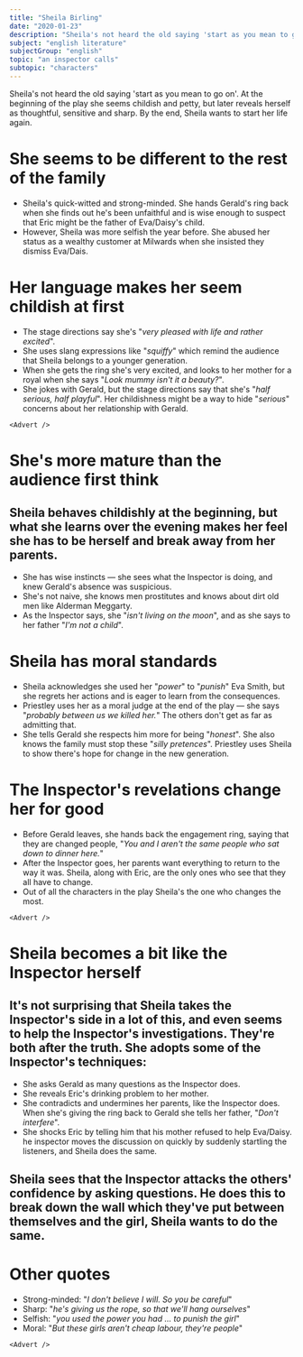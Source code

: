 ```yaml
---
title: "Sheila Birling"
date: "2020-01-23"
description: "Sheila's not heard the old saying 'start as you mean to go on'. At the beginning of the play she seems childish and petty, but later reveals herself as thoughtful, sensitive and sharp. By the end, Sheila wants to start her life again."
subject: "english literature"
subjectGroup: "english"
topic: "an inspector calls"
subtopic: "characters"
---
```


Sheila's not heard the old saying 'start as you mean to go on'. At the beginning of the play she seems childish and petty, but later reveals herself as thoughtful, sensitive and sharp. By the end, Sheila wants to start her life again.

# She seems to be different to the rest of the family

- Sheila's quick-witted and strong-minded. She hands Gerald's ring back when she finds out he's been unfaithful and is wise enough to suspect that Eric might be the father of Eva/Daisy's child.
- However, Sheila was more selfish the year before. She abused her status as a wealthy customer at Milwards when she insisted they dismiss Eva/Dais.

# Her language makes her seem childish at first

- The stage directions say she's "_very pleased with life and rather excited_".
- She uses slang expressions like "_squiffy_" which remind the audience that Sheila belongs to a younger generation.
- When she gets the ring she's very excited, and looks to her mother for a royal when she says "_Look mummy isn't it a beauty?_".
- She jokes with Gerald, but the stage directions say that she's "_half serious, half playful_". Her childishness might be a way to hide "_serious_" concerns about her relationship with Gerald.

```react
<Advert />
```

# She's more mature than the audience first think

## Sheila behaves childishly at the beginning, but what she learns over the evening makes her feel she has to be herself and break away from her parents.

- She has wise instincts — she sees what the Inspector is doing, and knew Gerald's absence was suspicious.
- She's not naive, she knows men prostitutes and knows about dirt old men like Alderman Meggarty.
- As the Inspector says, she "_isn't living on the moon_", and as she says to her father "_I'm not a child_".

# Sheila has moral standards

- Sheila acknowledges she used her "_power_" to "_punish_" Eva Smith, but she regrets her actions and is eager to learn from the consequences.
- Priestley uses her as a moral judge at the end of the play — she says "_probably between us we killed her._" The others don't get as far as admitting that.
- She tells Gerald she respects him more for being "_honest_". She also knows the family must stop these "_silly pretences_". Priestley uses Sheila to show there's hope for change in the new generation.

# The Inspector's revelations change her for good

- Before Gerald leaves, she hands back the engagement ring, saying that they are changed people, "_You and I aren't the same people who sat down to dinner here._"
- After the Inspector goes, her parents want everything to return to the way it was. Sheila, along with Eric, are the only ones who see that they all have to change.
- Out of all the characters in the play Sheila's the one who changes the most.

```react
<Advert />
```

# Sheila becomes a bit like the Inspector herself

## It's not surprising that Sheila takes the Inspector's side in a lot of this, and even seems to help the Inspector's investigations. They're both after the truth. She adopts some of the Inspector's techniques:

- She asks Gerald as many questions as the Inspector does.
- She reveals Eric's drinking problem to her mother.
- She contradicts and undermines her parents, like the Inspector does. When she's giving the ring back to Gerald she tells her father, "_Don't interfere_".
- She shocks Eric by telling him that his mother refused to help Eva/Daisy. he inspector moves the discussion on quickly by suddenly startling the listeners, and Sheila does the same.

## Sheila sees that the Inspector attacks the others' confidence by asking questions. He does this to break down the wall which they've put between themselves and the girl, Sheila wants to do the same.

# Other quotes

- Strong-minded: "_I don't believe I will. So you be careful_"
- Sharp: "_he's giving us the rope, so that we'll hang ourselves_"
- Selfish: "_you used the power you had ... to punish the girl_"
- Moral: "_But these girls aren't cheap labour, they're people_"

```react
<Advert />
```
